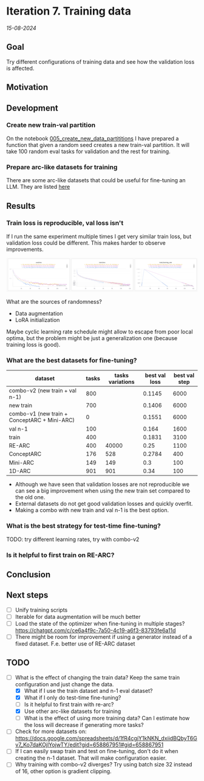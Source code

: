 # Iteration 7. Training data

_15-08-2024_

<!---
The work is done using short iterations. Each iteration needs to have a very
clear goal. This allows to gain greater knowledge of the problem on each iteration.
--->

## Goal

Try different configurations of training data and see how the validation loss is affected.

## Motivation

## Development

### Create new train-val partition

On the notebook [005_create_new_data_partititions](../../notebooks/005_create_new_data_partititions.ipynb) I have prepared a function
that given a random seed creates a new train-val partition. It will take 100 random eval tasks for validation and the rest for training.

### Prepare arc-like datasets for training

There are some arc-like datasets that could be useful for fine-tuning an LLM. They are listed [here](../02_Data_Understanding.md#external-data)

## Results

### Train loss is reproducible, val loss isn't

If I run the same experiment multiple times I get very similar train loss, but validation loss could be different.
This makes harder to observe improvements.

![val loss changes](res/2024-08-17-09-27-31.png)

What are the sources of randomness?

- Data augmentation
- LoRA initialization

Maybe cyclic learning rate schedule might allow to escape from poor local optima, but the problem might
be just a generalization one (because training loss is good).

### What are the best datasets for fine-tuning?

| dataset                                      | tasks | tasks variations | best val loss | best val step |
|----------------------------------------------|-------|------------------|---------------|---------------|
| combo-v2 (new train + val n-1)               | 800   |                  | 0.1145        | 6000          |
| new train                                    | 700   |                  | 0.1406        | 6000          |
| combo-v1 (new train + ConceptARC + Mini-ARC) | 0     |                  | 0.1551        | 6000          |
| val n-1                                      | 100   |                  | 0.164         | 1600          |
| train                                        | 400   |                  | 0.1831        | 3100          |
| RE-ARC                                       | 400   | 40000            | 0.25          | 1100          |
| ConceptARC                                   | 176   | 528              | 0.2784        | 400           |
| Mini-ARC                                     | 149   | 149              | 0.3           | 100           |
| 1D-ARC                                       | 901   | 901              | 0.34          | 100           |

- Although we have seen that validation losses are not reproducible we can see a big improvement
  when using the new train set compared to the old one.
- External datasets do not get good validation losses and quickly overfit.
- Making a combo with new train and val n-1 is the best option.

### What is the best strategy for test-time fine-tuning?

TODO: try different learning rates, try with combo-v2

### Is it helpful to first train on RE-ARC?

## Conclusion

## Next steps

- [ ] Unify training scripts
- [ ] Iterable for data augmentation will be much better
- [ ] Load the state of the optimizer when fine-tuning in multiple stages? https://chatgpt.com/c/ce6a4f9c-7a50-4c19-a6f3-83793fe6a11d
- [ ] There might be room for improvement if using a generator instead of a fixed dataset. F.e. better use of RE-ARC dataset

## TODO

- [ ] What is the effect of changing the train data? Keep the same train configuration and just change the data.
  - [x] What if I use the train dataset and n-1 eval dataset?
  - [x] What if I only do test-time fine-tuning?
  - [ ] Is it helpful to first train with re-arc?
  - [x] Use other arc-like datasets for training
  - [ ] What is the effect of using more training data? Can I estimate how the loss will decrease if generating more tasks?
- [ ] Check for more datasets on: https://docs.google.com/spreadsheets/d/1fR4cgjY1kNKN_dxiidBQbyT6Gv7_Ko7daKOjlYojwTY/edit?gid=658867951#gid=658867951
- [ ] If I can easily swap train and test on fine-tuning, don't do it when creating the n-1 dataset. That will make configuration easier.
- [ ] Why training with combo-v2 diverges? Try using batch size 32 instead of 16, other option is gradient clipping.
